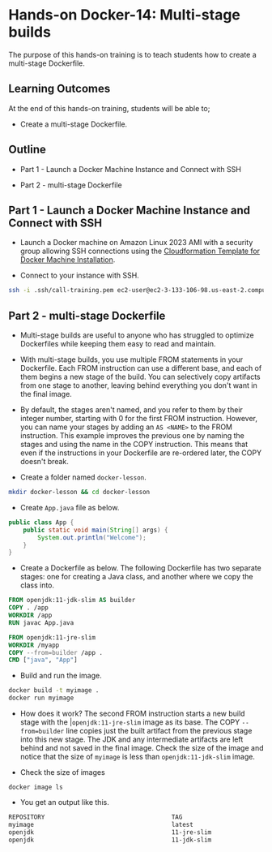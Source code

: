 # Hands-on Docker-14: Multi-stage builds

The purpose of this hands-on training is to teach students how to create a multi-stage Dockerfile.

## Learning Outcomes

At the end of this hands-on training, students will be able to;

- Create a multi-stage Dockerfile.

## Outline

- Part 1 - Launch a Docker Machine Instance and Connect with SSH

- Part 2 - multi-stage Dockerfile

## Part 1 - Launch a Docker Machine Instance and Connect with SSH

- Launch a Docker machine on Amazon Linux 2023 AMI with a security group allowing SSH connections using the [Cloudformation Template for Docker Machine Installation](../S1A-docker-01-installing-on-ec2-linux2/docker-installation-template.yml).

- Connect to your instance with SSH.

```bash
ssh -i .ssh/call-training.pem ec2-user@ec2-3-133-106-98.us-east-2.compute.amazonaws.com
```

## Part 2 - multi-stage Dockerfile

- Multi-stage builds are useful to anyone who has struggled to optimize Dockerfiles while keeping them easy to read and maintain.

- With multi-stage builds, you use multiple FROM statements in your Dockerfile. Each FROM instruction can use a different base, and each of them begins a new stage of the build. You can selectively copy artifacts from one stage to another, leaving behind everything you don't want in the final image.

- By default, the stages aren't named, and you refer to them by their integer number, starting with 0 for the first FROM instruction. However, you can name your stages by adding an `AS <NAME>` to the FROM instruction. This example improves the previous one by naming the stages and using the name in the COPY instruction. This means that even if the instructions in your Dockerfile are re-ordered later, the COPY doesn't break.

- Create a folder named `docker-lesson`.

```bash
mkdir docker-lesson && cd docker-lesson
```

- Create `App.java` file as below.

```java
public class App {
    public static void main(String[] args) {
        System.out.println("Welcome");
    }
}
```

- Create a Dockerfile as below. The following Dockerfile has two separate stages: one for creating a Java class, and another where we copy the class into.

```Dockerfile
FROM openjdk:11-jdk-slim AS builder   
COPY . /app
WORKDIR /app
RUN javac App.java

FROM openjdk:11-jre-slim
WORKDIR /myapp
COPY --from=builder /app .
CMD ["java", "App"]
```

- Build and run the image.

```bash
docker build -t myimage .
docker run myimage
```

- How does it work? The second FROM instruction starts a new build stage with the |`openjdk:11-jre-slim` image as its base. The COPY `--from=builder` line copies just the built artifact from the previous stage into this new stage. The JDK and any intermediate artifacts are left behind and not saved in the final image. Check the size of the image and notice that the size of `myimage` is less than `openjdk:11-jdk-slim`
image.

- Check the size of images

```
docker image ls
```

- You get an output like this.

```bash
REPOSITORY                                   TAG                            IMAGE ID       CREATED         SIZE
myimage                                      latest                         554fd58105d1   15 hours ago    223MB
openjdk                                      11-jre-slim                    764a04af3eff   14 months ago   223MB
openjdk                                      11-jdk-slim                    8e687a82603f   14 months ago   424MB
```
